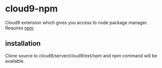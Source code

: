 cloud9-npm
==========
Cloud9 extension which gives you access to node package manager.
Requires [npm](http://npmjs.org/)

## installation
Clone source to cloud9/server/cloud9/ext/npm and _npm_ command will be available.
